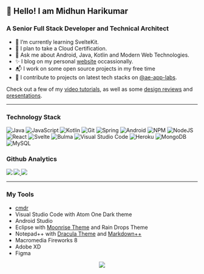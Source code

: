 ## 👋 Hello! I am Midhun Harikumar 
### A Senior Full Stack Developer and Technical Architect

- 🔭 I’m currently learning SvelteKit.
- 🌱 I plan to take a Cloud Certification.
- 💬 Ask me about Android, Java, Kotlin and Modern Web Technologies.
- ✨ I blog on my personal [website](https://www.midhunhk.com/blog/) occassionally.
- 📬 I work on some open source projects in my free time 
- 🤖 I contribute to projects on latest tech stacks on [@ae-app-labs](https://github.com/ae-app-labs). 


Check out a few of my [video tutorials](https://ae-app-labs.github.io/tutorials), as well as some [design reviews](https://www.youtube.com/channel/UCCYOqc-QhZCbWtjpHZ5ROXw) and [presentations](https://www.youtube.com/channel/UCCYOqc-QhZCbWtjpHZ5ROXw).

<hr>

### Technology Stack

![Java](https://img.shields.io/badge/Java-5382a1?style=for-the-badge&logo=java&logoColor=black)
![JavaScript](https://img.shields.io/badge/javascript-f0db4f.svg?style=for-the-badge&logo=javascript&logoColor=black)
![Kotlin](https://img.shields.io/badge/kotlin-0c64f6.svg?style=for-the-badge&logo=kotlin&logoColor=white)
![Git](https://img.shields.io/badge/Git-%23FA0F00.svg?style=for-the-badge&logo=git&logoColor=white)
![Spring](https://img.shields.io/badge/Spring-00e18b?style=for-the-badge&spring&logoColor=white)
![Android](https://img.shields.io/badge/Android-017CEE?style=for-the-badge&logo=android&logoColor=white)
![NPM](https://img.shields.io/badge/NPM-%23000000.svg?style=for-the-badge&logo=npm&logoColor=white)
![NodeJS](https://img.shields.io/badge/node.js-6DA55F?style=for-the-badge&logo=node.js&logoColor=white)
![React](https://img.shields.io/badge/react-%2320232a.svg?style=for-the-badge&logo=react&logoColor=%2361DAFB)
![Svelte](https://img.shields.io/badge/svelte-%23316192.svg?style=for-the-badge&logo=svelte&logoColor=white)
![Bulma](https://img.shields.io/badge/bulma-00d1b2.svg?style=for-the-badge&logo=bulma&logoColor=white)
![Visual Studio Code](https://img.shields.io/badge/Visual%20Studio%20Code-0078d7.svg?style=for-the-badge&logo=visual-studio-code&logoColor=white)
![Heroku](https://img.shields.io/badge/heroku-%23430098.svg?style=for-the-badge&logo=heroku&logoColor=white)
![MongoDB](https://img.shields.io/badge/MongoDB-%234ea94b.svg?style=for-the-badge&logo=mongodb&logoColor=white)
![MySQL](https://img.shields.io/badge/mysql-%2300f.svg?style=for-the-badge&logo=mysql&logoColor=white)

### Github Analytics
<a href="https://github.com/midhunhk">
  <img align="left" src="https://github-readme-stats.vercel.app/api/top-langs/?username=midhunhk&theme=dracula&hide=css&mode=compact" />
  <img  src="https://github-readme-stats.vercel.app/api?username=midhunhk&show_icons=true&theme=dracula" />
  <img  src="https://github-readme-streak-stats.herokuapp.com/?user=midhunhk&theme=dracula" />
</a>

<hr>

### My Tools 
 - [cmdr](https://cmder.net)
 - Visual Studio Code with Atom One Dark theme
 - Android Studio
 - Eclipse with [Moonrise Theme](https://github.com/guari/eclipse-ui-theme) and Rain Drops Theme
 - Notepad++ with [Dracula Theme](https://draculatheme.com/notepad-plus-plus/) and [Markdown++](https://github.com/Edditoria/markdown-plus-plus)
 - Macromedia Fireworks 8
 - Adobe XD
 - Figma

<p align="center">
  <img src="https://komarev.com/ghpvc/?username=midhunhk" />
</p>
  
<!--
**midhunhk/midhunhk** is a ✨ _special_ ✨ repository because its `README.md` (this file) appears on your GitHub profile.

Here are some ideas to get you started:

- 🔭 I’m currently working on ...
- 🌱 I’m currently learning ...
- 👯 I’m looking to collaborate on ...
- 🤔 I’m looking for help with ...
- 💬 Ask me about ...
- 📫 How to reach me: ...
- 😄 Pronouns: ...
- ⚡ Fun fact: ...

-->
